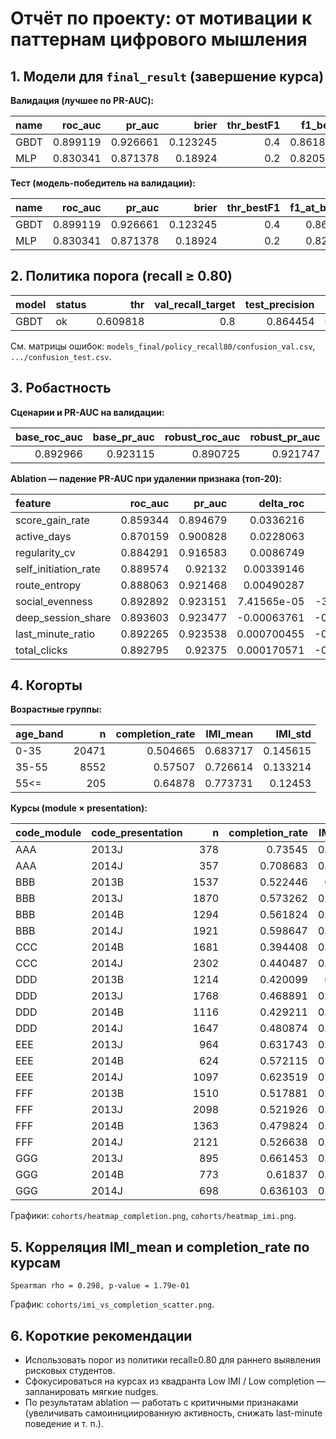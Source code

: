 # Отчёт по проекту: от мотивации к паттернам цифрового мышления

## 1. Модели для `final_result` (завершение курса)

**Валидация (лучшее по PR-AUC):**

| name   |   roc_auc |   pr_auc |    brier |   thr_bestF1 |   f1_best |
|:-------|----------:|---------:|---------:|-------------:|----------:|
| GBDT   |  0.899119 | 0.926661 | 0.123245 |          0.4 |  0.861824 |
| MLP    |  0.830341 | 0.871378 | 0.18924  |          0.2 |  0.820555 |

**Тест (модель-победитель на валидации):**

| name   |   roc_auc |   pr_auc |    brier |   thr_bestF1 |   f1_at_bestF1 |
|:-------|----------:|---------:|---------:|-------------:|---------------:|
| GBDT   |  0.899119 | 0.926661 | 0.123245 |          0.4 |       0.861824 |
| MLP    |  0.830341 | 0.871378 | 0.18924  |          0.2 |       0.820555 |

## 2. Политика порога (recall ≥ 0.80)

| model   | status   |      thr |   val_recall_target |   test_precision |   test_f1 |   test_brier |
|:--------|:---------|---------:|--------------------:|-----------------:|----------:|-------------:|
| GBDT    | ok       | 0.609818 |                 0.8 |         0.864454 |  0.831035 |     0.127531 |

См. матрицы ошибок: `models_final/policy_recall80/confusion_val.csv`, `.../confusion_test.csv`.


## 3. Робастность

**Сценарии и PR-AUC на валидации:**

|   base_roc_auc |   base_pr_auc |   robust_roc_auc |   robust_pr_auc |
|---------------:|--------------:|-----------------:|----------------:|
|       0.892966 |      0.923115 |         0.890725 |        0.921747 |

**Ablation — падение PR-AUC при удалении признака (топ-20):**

| feature              |   roc_auc |   pr_auc |    delta_roc |     delta_pr |
|:---------------------|----------:|---------:|-------------:|-------------:|
| score_gain_rate      |  0.859344 | 0.894679 |  0.0336216   |  0.0284365   |
| active_days          |  0.870159 | 0.900828 |  0.0228063   |  0.0222867   |
| regularity_cv        |  0.884291 | 0.916583 |  0.0086749   |  0.00653191  |
| self_initiation_rate |  0.889574 | 0.92132  |  0.00339146  |  0.00179535  |
| route_entropy        |  0.888063 | 0.921468 |  0.00490287  |  0.00164701  |
| social_evenness      |  0.892892 | 0.923151 |  7.41565e-05 | -3.60449e-05 |
| deep_session_share   |  0.893603 | 0.923477 | -0.00063761  | -0.000362348 |
| last_minute_ratio    |  0.892265 | 0.923538 |  0.000700455 | -0.000422681 |
| total_clicks         |  0.892795 | 0.92375  |  0.000170571 | -0.000635319 |

## 4. Когорты

**Возрастные группы:**

| age_band   |     n |   completion_rate |   IMI_mean |   IMI_std |
|:-----------|------:|------------------:|-----------:|----------:|
| 0-35       | 20471 |          0.504665 |   0.683717 |  0.145615 |
| 35-55      |  8552 |          0.57507  |   0.726614 |  0.133214 |
| 55<=       |   205 |          0.64878  |   0.773731 |  0.12453  |

**Курсы (module × presentation):**

| code_module   | code_presentation   |    n |   completion_rate |   IMI_mean |
|:--------------|:--------------------|-----:|------------------:|-----------:|
| AAA           | 2013J               |  378 |          0.73545  |   0.696615 |
| AAA           | 2014J               |  357 |          0.708683 |   0.670476 |
| BBB           | 2013B               | 1537 |          0.522446 |   0.72432  |
| BBB           | 2013J               | 1870 |          0.573262 |   0.723578 |
| BBB           | 2014B               | 1294 |          0.561824 |   0.718403 |
| BBB           | 2014J               | 1921 |          0.598647 |   0.658184 |
| CCC           | 2014B               | 1681 |          0.394408 |   0.639136 |
| CCC           | 2014J               | 2302 |          0.440487 |   0.696065 |
| DDD           | 2013B               | 1214 |          0.420099 |   0.69277  |
| DDD           | 2013J               | 1768 |          0.468891 |   0.768648 |
| DDD           | 2014B               | 1116 |          0.429211 |   0.670884 |
| DDD           | 2014J               | 1647 |          0.480874 |   0.658188 |
| EEE           | 2013J               |  964 |          0.631743 |   0.729545 |
| EEE           | 2014B               |  624 |          0.572115 |   0.736415 |
| EEE           | 2014J               | 1097 |          0.623519 |   0.735186 |
| FFF           | 2013B               | 1510 |          0.517881 |   0.662408 |
| FFF           | 2013J               | 2098 |          0.521926 |   0.702971 |
| FFF           | 2014B               | 1363 |          0.479824 |   0.686501 |
| FFF           | 2014J               | 2121 |          0.526638 |   0.686846 |
| GGG           | 2013J               |  895 |          0.661453 |   0.732287 |
| GGG           | 2014B               |  773 |          0.61837  |   0.643676 |
| GGG           | 2014J               |  698 |          0.636103 |   0.725868 |

Графики: `cohorts/heatmap_completion.png`, `cohorts/heatmap_imi.png`.


## 5. Корреляция IMI_mean и completion_rate по курсам

```
Spearman rho = 0.298, p-value = 1.79e-01
```

График: `cohorts/imi_vs_completion_scatter.png`.


## 6. Короткие рекомендации

- Использовать порог из политики recall≥0.80 для раннего выявления рисковых студентов.
- Сфокусироваться на курсах из квадранта Low IMI / Low completion — запланировать мягкие nudges.
- По результатам ablation — работать с критичными признаками (увеличивать самоинициированную активность, снижать last-minute поведение и т. п.).

